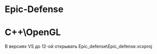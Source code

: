Epic-Defense
============
C++\OpenGL
============
В версиях VS до 12-ой открывать Epic_defense\Epic_defense.vcxproj